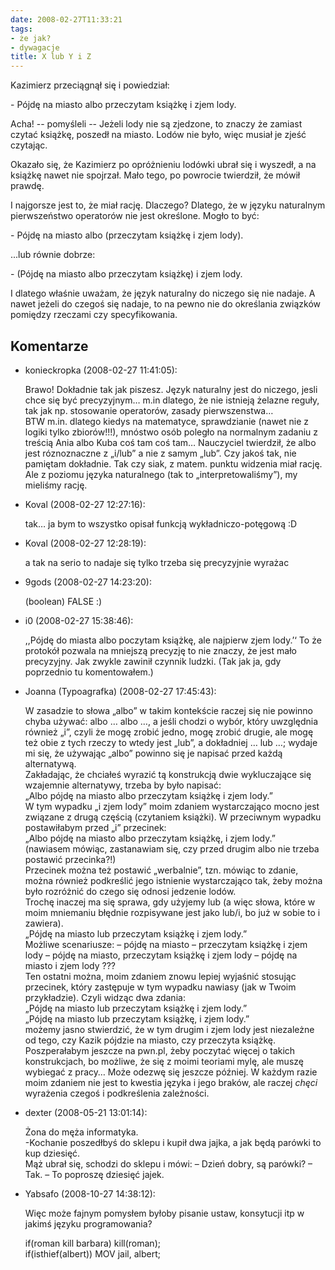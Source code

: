 ```yaml
---
date: 2008-02-27T11:33:21
tags:
- że jak?
- dywagacje
title: X lub Y i Z
---
```


Kazimierz przeciągnął się i powiedział:

\- Pójdę na miasto albo przeczytam książkę i zjem lody.

Acha! -- pomyśleli -- Jeżeli lody nie są zjedzone, to znaczy że zamiast czytać
książkę, poszedł na miasto. Lodów nie było, więc musiał je zjeść czytając.

<!--more-->

Okazało się, że Kazimierz po opróżnieniu lodówki ubrał się i wyszedł, a na
książkę nawet nie spojrzał. Mało tego, po powrocie twierdził, że mówił prawdę.

I najgorsze jest to, że miał rację. Dlaczego? Dlatego, że w języku naturalnym
pierwszeństwo operatorów nie jest określone. Mogło to być:

\- Pójdę na miasto albo (przeczytam książkę i zjem lody).

...lub równie dobrze:

\- (Pójdę na miasto albo przeczytam książkę) i zjem lody.

I dlatego właśnie uważam, że język naturalny do niczego się nie nadaje.  A nawet
jeżeli do czegoś się nadaje, to na pewno nie do określania związków pomiędzy
rzeczami czy specyfikowania.

## Komentarze

* konieckropka (2008-02-27 11:41:05): <p>Brawo! Dokładnie tak jak piszesz. Język
  naturalny jest do niczego, jesli chce się być precyzyjnym&#8230; m.in dlatego,
  że nie istnieją żelazne reguły, tak jak np. stosowanie operatorów, zasady
  pierwszenstwa&#8230; <br /> <span class="caps">BTW</span> m.in. dlatego kiedys
  na matematyce, sprawdzianie (nawet nie z logiki tylko zbiorów!!!), mnóstwo
  osób poległo na normalnym zadaniu z treścią Ania albo Kuba coś tam coś
  tam&#8230; Nauczyciel twierdził, że albo jest róznoznaczne z
  &#8222;i/lub&#8221; a nie z samym &#8222;lub&#8221;. Czy jakoś tak, nie
  pamiętam dokładnie. Tak czy siak, z matem. punktu widzenia miał rację. Ale z
  poziomu języka naturalnego (tak to &#8222;interpretowaliśmy&#8221;), my
  mieliśmy rację.</p>
* Koval (2008-02-27 12:27:16): <p>tak&#8230; ja bym to wszystko opisał funkcją
  wykładniczo-potęgową :D</p>
* Koval (2008-02-27 12:28:19): <p>a tak na serio to nadaje się tylko trzeba się
  precyzyjnie wyrażac</p>
* 9gods (2008-02-27 14:23:20): <p>(boolean) <span class="caps">FALSE</span>
  :)</p>
* i0 (2008-02-27 15:38:46): <p>,,Pójdę do miasta albo poczytam książkę, ale
  najpierw zjem lody.&#8217;&#8216; To że protokół pozwala na mniejszą precyzję
  to nie znaczy, że jest mało precyzyjny. Jak zwykle zawinił czynnik ludzki.
  (Tak jak ja, gdy poprzednio tu komentowałem.)</p>
* Joanna (Typoagrafka) (2008-02-27 17:45:43): <p>W zasadzie to słowa
  &#8222;albo&#8221; w takim kontekście raczej się nie powinno chyba używać:
  albo &#8230; albo &#8230;, a jeśli chodzi o wybór, który uwzględnia również
  &#8222;i&#8221;, czyli że mogę zrobić jedno, mogę zrobić drugie, ale mogę też
  obie z tych rzeczy to wtedy jest &#8222;lub&#8221;, a dokładniej &#8230; lub
  &#8230;; wydaje mi się, że używając &#8222;albo&#8221; powinno się je napisać
  przed każdą alternatywą.<br /> Zakładając, że chciałeś wyrazić tą konstrukcją
  dwie wykluczające się wzajemnie alternatywy, trzeba by było napisać: <br />
  &#8222;Albo pójdę na miasto albo przeczytam książkę i zjem lody.&#8221;<br />
  W tym wypadku &#8222;i zjem lody&#8221; moim zdaniem wystarczająco mocno jest
  związane z drugą częścią (czytaniem książki). W przeciwnym wypadku
  postawiłabym przed &#8222;i&#8221; przecinek:<br /> &#8222;Albo pójdę na
  miasto albo przeczytam książkę, i zjem lody.&#8221;<br /> (nawiasem mówiąc,
  zastanawiam się, czy przed drugim albo nie trzeba postawić przecinka?!)<br />
  Przecinek można też postawić &#8222;werbalnie&#8221;, tzn. mówiąc to zdanie,
  można również podkreślić jego istnienie wystarczająco tak, żeby można było
  rozróżnić do czego się odnosi jedzenie lodów.<br /> Trochę inaczej ma się
  sprawa, gdy użyjemy lub (a więc słowa, które w moim mniemaniu błędnie
  rozpisywane jest jako lub/i, bo już w sobie to i zawiera).<br /> &#8222;Pójdę
  na miasto lub przeczytam książkę i zjem lody.&#8221;<br /> Możliwe
  scenariusze: &#8211; pójdę na miasto &#8211; przeczytam książkę i zjem lody
  &#8211; pójdę na miasto, przeczytam książkę i zjem lody &#8211; pójdę na
  miasto i zjem lody ???<br /> Ten ostatni można, moim zdaniem znowu lepiej
  wyjaśnić stosując przecinek, który zastępuje w tym wypadku nawiasy (jak w
  Twoim przykładzie). Czyli widząc dwa zdania:<br /> &#8222;Pójdę na miasto lub
  przeczytam książkę i zjem lody.&#8221;<br /> &#8222;Pójdę na miasto lub
  przeczytam książkę, i zjem lody.&#8221;<br /> możemy jasno stwierdzić, że w
  tym drugim i zjem lody jest niezależne od tego, czy Kazik pójdzie na miasto,
  czy przeczyta książkę.<br /> Poszperałabym jeszcze na pwn.pl, żeby poczytać
  więcej o takich konstrukcjach, bo możliwe, że się z moimi teoriami mylę, ale
  muszę wybiegać z pracy&#8230; Może odezwę się jeszcze później. W każdym razie
  moim zdaniem nie jest to kwestia języka i jego braków, ale raczej
  <em>chęci</em> wyrażenia czegoś i podkreślenia zależności.</p>
* dexter (2008-05-21 13:01:14): <p>Żona do męża informatyka.<br /> -Kochanie
  poszedłbyś do sklepu i kupił dwa jajka, a jak będą parówki to kup dziesięć.<br
  /> Mąż ubrał się, schodzi do sklepu i mówi: &#8211; Dzień dobry, są parówki?
  &#8211; Tak. &#8211; To poproszę dziesięć jajek.</p>
* Yabsafo (2008-10-27 14:38:12): <p>Więc może fajnym pomysłem byłoby pisanie
  ustaw, konsytucji itp w jakimś języku programowania?</p>  <p>if(roman kill
  barbara) kill(roman);<br /> if(isthief(albert)) <span class="caps">MOV</span>
  jail, albert;</p>
